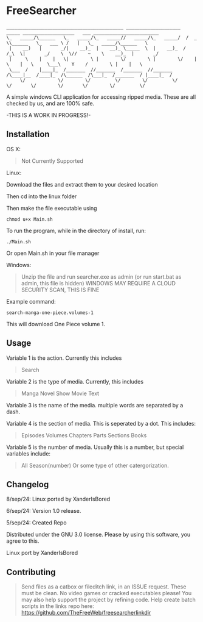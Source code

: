 # FreeSearcher 
```
___________________________________________ ____________________   _____ ___________________   ___ ________________________  
\_   _____/\______   \_   _____/\_   _____//   _____/\_   _____/  /  _  \\______   \_   ___ \ /   |   \_   _____/\______   \ 
 |    __)   |       _/|    __)_  |    __)_ \_____  \  |    __)_  /  /_\  \|       _/    \  \//    ~    \    __)_  |       _/ 
 |     \    |    |   \|        \ |        \/        \ |        \/    |    \    |   \     \___\    Y    /        \ |    |   \ 
 \___  /    |____|_  /_______  //_______  /_______  //_______  /\____|__  /____|_  /\______  /\___|_  /_______  / |____|_  / 
     \/            \/        \/         \/        \/         \/         \/       \/        \/       \/        \/         \/
```

A simple windows CLI application for accessing ripped media. These are all checked by us, and are 100% safe.

-THIS IS A WORK IN PROGRESS!-

## Installation

OS X:

> Not Currently Supported

Linux:

Download the files and extract them to your desired location

Then cd into the linux folder

Then make the file executable using
```
chmod u+x Main.sh
```
To run the program, while in the directory of install, run:
```
./Main.sh
```
Or open Main.sh in your file manager

Windows:

> Unzip the file and run searcher.exe as admin (or run start.bat as admin, this file is hidden)
WINDOWS MAY REQUIRE A CLOUD SECURITY SCAN, THIS IS FINE

Example command:
```
search-manga-one-piece.volumes-1
```
This will download One Piece volume 1.

## Usage 

Variable 1 is the action. Currently this includes

>Search

Variable 2 is the type of media. Currently, this includes

>Manga
>Novel
>Show
>Movie
>Text

Variable 3 is the name of the media. multiple words are separated by a dash.

Variable 4 is the section of media. This is seperated by a dot. This includes:

>Episodes
>Volumes
>Chapters
>Parts
>Sections
>Books

Variable 5 is the number of media. Usually this is a number, but special variables include:

>All
>Season(number)
>Or some type of other catergorization.

## Changelog

8/sep/24: Linux ported by XanderIsBored

6/sep/24: Version 1.0 release.

5/sep/24: Created Repo

Distributed under the GNU 3.0 license. Please by using this software, you agree to this.

Linux port by XanderIsBored

## Contributing

> Send files as a catbox or fileditch link, in an ISSUE request. These must be clean. No video games or cracked executables please!
> You may also help support the project by refining code.
Help create batch scripts in the links repo here: https://github.com/TheFreeWeb/freesearcherlinkdir
